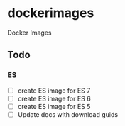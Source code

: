 # dockerimages
Docker Images

## Todo

### ES
- [ ] create ES image for ES 7
- [ ] create ES image for ES 6
- [ ] create ES image for ES 5
- [ ] Update docs with download guids